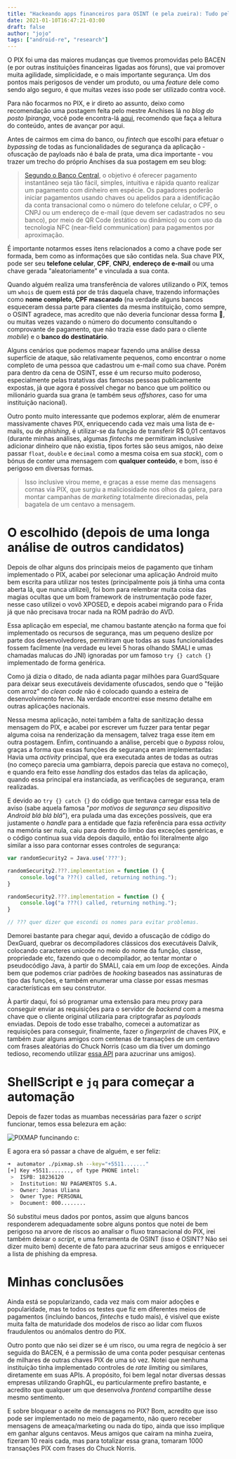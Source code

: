 ```yaml
---
title: "Hackeando apps financeiros para OSINT (e pela zueira): Tudo pelo PIX!"
date: 2021-01-10T16:47:21-03:00
draft: false
author: "jojo"
tags: ["android-re", "research"]
---
```


O PIX foi uma das maiores mudanças que tivemos promovidas pelo BACEN (e por outras instituições financeiras ligadas aos fóruns), que vai promover muita agilidade, simplicidade, e o mais importante segurança. Um dos pontos mais perigosos de vender um produto, ou uma *feature* dele como sendo algo seguro, é que muitas vezes isso pode ser utilizado contra você.

Para não focarmos no PIX, e ir direto ao assunto, deixo como recomendação uma postagem feita pelo mestre Anchises lá no *blog do posto Ipiranga*, você pode encontra-lá [aqui](https://anchisesbr.blogspot.com/2020/10/seguranca-aspectos-de-seguranca-do-pix.html), recomendo que faça a leitura do conteúdo, antes de avançar por aqui.

Antes de cairmos em cima do banco, ou *fintech* que escolhi para efetuar o *bypassing* de todas as funcionalidades de segurança da aplicação - ofuscação de payloads não é bala de prata, uma dica importante - vou trazer um trecho do próprio Anchises da sua postagem em seu blog:

> [Segundo o Banco Central](https://www.bcb.gov.br/estabilidadefinanceira/pagamentosinstantaneos), o objetivo é oferecer pagamento instantâneo seja tão fácil, simples, intuitiva e rápida quanto realizar um pagamento com dinheiro em espécie. Os pagadores poderão iniciar pagamentos usando chaves ou apelidos para a identificação da conta transacional como o número do telefone celular, o CPF, o CNPJ ou um endereço de e-mail (que devem ser cadastrados no seu banco), por meio de QR Code (estático ou dinâmico) ou com uso da tecnologia NFC (near-field communication) para pagamentos por aproximação.

É importante notarmos esses itens relacionados a como a chave pode ser formada, bem como as informações que são contidas nela. Sua chave PIX, pode ser seu **telefone celular**, **CPF**, **CNPJ**, **endereço de e-mail** ou uma chave gerada "aleatoriamente" e vinculada a sua conta.

Quando alguém realiza uma transferência de valores utilizando o PIX, temos um `whois` de quem está por de trás daquela chave, trazendo informações como **nome completo**, **CPF mascarado** (na verdade alguns bancos esqueceram dessa parte para clientes da mesma instituição, como sempre, o OSINT agradece, mas acredito que não deveria funcionar dessa forma 👀, ou muitas vezes vazando o número do documento consultando o comprovante de pagamento, que não trazia esse dado para o cliente *mobile*) e o **banco do destinatário**.

Alguns cenários que podemos mapear fazendo uma análise dessa superfície de ataque, são relativamente pequenos, como encontrar o nome completo de uma pessoa que cadastrou um e-mail como sua chave. Porém para dentro da cena de OSINT, esse é um recurso muito poderoso, especialmente pelas tratativas das famosas pessoas publicamente expostas, já que agora é possível chegar no banco que um político ou milionário guarda sua grana (e também seus *offshores*, caso for uma instituição nacional).

Outro ponto muito interessante que podemos explorar, além de enumerar massivamente chaves PIX, enriquecendo cada vez mais uma lista de e-mails, ou de *phishing*, é utilizar-se da função de transferir R$ 0,01 centavos (durante minhas análises, algumas *fintechs* me permitiram inclusive adicionar dinheiro que não existia, tipos fortes são seus amigos, não deixe passar `float`, `double` e `decimal` como a mesma coisa em sua *stack*), com o bónus de conter uma mensagem com **qualquer conteúdo**, e bom, isso é perigoso em diversas formas.

> Isso inclusive virou meme, e graças a esse meme das mensagens cornas via PIX, que surgiu a maliciosidade nos olhos da galera, para montar campanhas de *marketing* totalmente direcionadas, pela bagatela de um centavo a mensagem.

# O escolhido (depois de uma longa análise de outros candidatos)

Depois de olhar alguns dos principais meios de pagamento que tinham implementado o PIX, acabei por selecionar uma aplicação Android muito bem escrita para utilizar nos testes (principalmente pois já tinha uma conta aberta lá, que nunca utilizei), foi bom para relembrar muita coisa das magias ocultas que um bom framework de instrumentação pode fazer, nesse caso utilizei o vovô XPOSED, e depois acabei migrando para o Frida já que não precisava trocar nada na ROM padrão do AVD.

Essa aplicação em especial, me chamou bastante atenção na forma que foi implementado os recursos de segurança, mas um pequeno deslize por parte dos desenvolvedores, permitiram que todas as suas funcionalidades fossem facilmente (na verdade eu levei 5 horas olhando SMALI e umas chamadas malucas do JNI) ignoradas por um famoso `try {} catch {}` implementado de forma genérica.

Como já dizia o ditado, de nada adianta pagar milhões para GuardSquare para deixar seus executáveis devidamente ofuscados, sendo que o "feijão com arroz" do *clean code* não é colocado quando a esteira de desenvolvimento ferve. Na verdade encontrei esse mesmo detalhe em outras aplicações nacionais.

Nessa mesma aplicação, notei também a falta de sanitização dessa mensagem do PIX, e acabei por escrever um fuzzer para tentar pegar alguma coisa na renderização da mensagem, talvez traga esse item em outra postagem. Enfim, continuando a análise, percebi que o *bypass* rolou, graças a forma que essas funções de segurança eram implementadas: Havia uma *activity* principal, que era executada antes de todas as outras (no começo parecia uma gambiarra, depois parecia que estava no começo), e quando era feito esse *handling* dos estados das telas da aplicação, quando essa principal era instanciada, as verificações de segurança, eram realizadas.

E devido ao `try {} catch {}` do código que tentava carregar essa tela de aviso (sabe aquela famosa "*por motivos de segurança seu dispositivo Android blá blá blá*"), era pulada uma das exceções possíveis, que era justamente o *handle* para a entidade que fazia referência para essa *activity* na memória ser nula, caiu para dentro do limbo das exceções genéricas, e o código continua sua vida depois daquilo, então foi literalmente algo similar a isso para contornar esses controles de segurança:

```javascript
var randomSecurity2 = Java.use('???');

randomSecurity2.???.implementation = function () {
    console.log("a ???() called, returning nothing.");
}

randomSecurity2.???.implementation = function () {
    console.log("a ???() called, returning nothing.");
}

// ??? quer dizer que escondi os nomes para evitar problemas.
```

Demorei bastante para chegar aqui, devido a ofuscação de código do DexGuard, quebrar os decompiladores clássicos dos executáveis Dalvik, colocando caracteres unicode no meio do nome da função, classe, propriedade etc, fazendo que o decompilador, ao tentar montar o pseudocódigo Java, à partir do SMALI, caia em um *loop* de exceções. Ainda bem que podemos criar padrões de *hooking* baseados nas assinaturas de tipo das funções, e também enumerar uma classe por essas mesmas características em seu construtor.

À partir daqui, foi só programar uma extensão para meu proxy para conseguir enviar as requisições para o servidor de *backend* com a mesma chave que o cliente original utilizaria para criptografar as *payloads* enviadas. Depois de todo esse trabalho, comecei a automatizar as requisições para conseguir, finalmente, fazer o *fingerprint* de chaves PIX, e também zuar alguns amigos com centenas de transações de um centavo com frases aleatórias do Chuck Norris (caso um dia tiver um domingo tedioso, recomendo utilizar [essa API](https://api.chucknorris.io/) para azucrinar uns amigos). 



# ShellScript e `jq` para começar a automação

Depois de fazer todas as muambas necessárias para fazer o *script* funcionar, temos essa belezura em ação:

![PIXMAP funcinando c:](https://i.imgur.com/YdWoOtm.png)

E agora era só passar a chave de alguém, e ser feliz:

```sh
➜  automator ./pixmap.sh --key="+5511......."
[+] Key +5511......., of type PHONE intel:
 >  ISPB: 18236120
 >  Institution: NU PAGAMENTOS S.A.
 >  Owner: Jonas Uliana
 >  Owner Type: PERSONAL
 >  Document: 000........

```

Só substitui meus dados por pontos, assim que alguns bancos responderem adequadamente sobre alguns pontos que notei de bem perigoso na arvore de riscos ao analisar o fluxo transacional do PIX, irei também deixar o *script*, e uma ferramenta de OSINT (isso é OSINT? Não sei dizer muito bem) decente de fato para azucrinar seus amigos e enriquecer a lista de phishing da empresa.



# Minhas conclusões

Ainda está se popularizando, cada vez mais com maior adoções e popularidade, mas te todos os testes que fiz em diferentes meios de pagamentos (incluindo bancos, *fintechs* e tudo mais), é visível que existe muita falta de maturidade dos modelos de risco ao lidar com fluxos fraudulentos ou anómalos dentro do PIX.

Outro ponto que não sei dizer se é um risco, ou uma regra de negócio à ser seguida do BACEN, é a permissão de uma conta poder pesquisar centenas de milhares de outras chaves PIX de uma só vez. Notei que nenhuma instituição tinha implementado controles de *rate limiting* ou similares, diretamente em suas APIs. A propósito, foi bem legal notar diversas dessas empresas utilizando GraphQL, eu particularmente prefiro bastante, e acredito que qualquer um que desenvolva *frontend* compartilhe desse mesmo sentimento.

E sobre bloquear o aceite de mensagens no PIX? Bom, acredito que isso pode ser implementado no meio de pagamento, não quero receber mensagens de ameaça/marketing ou nada do tipo, ainda que isso implique em ganhar alguns centavos. Meus amigos que caíram na minha zueira, fizeram 10 reais cada, mas para totalizar essa grana, tomaram 1000 transações PIX com frases do Chuck Norris.